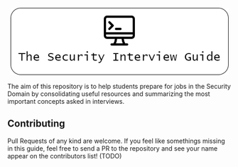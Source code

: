 <p align="center">
  <img src="./images/TSIG-Banner.png">
</p>

The aim of this repository is to help students prepare for jobs in the Security Domain by consolidating useful resources and summarizing the most important concepts asked in interviews. 

## Contributing

Pull Requests of any kind are welcome. If you feel like somethings missing in this guide, feel free to send a PR to the repository and see your name appear on the contributors list! (TODO)